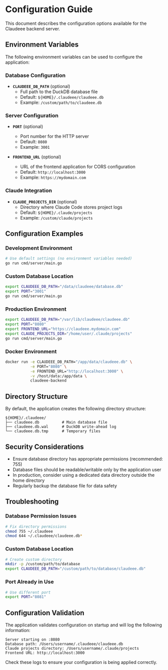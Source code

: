 # Configuration Guide

This document describes the configuration options available for the Claudeee backend server.

## Environment Variables

The following environment variables can be used to configure the application:

### Database Configuration

- **`CLAUDEEE_DB_PATH`** (optional)
  - Full path to the DuckDB database file
  - Default: `${HOME}/.claudeee/claudeee.db`
  - Example: `/custom/path/to/claudeee.db`

### Server Configuration

- **`PORT`** (optional)
  - Port number for the HTTP server
  - Default: `8080`
  - Example: `3001`

- **`FRONTEND_URL`** (optional)
  - URL of the frontend application for CORS configuration
  - Default: `http://localhost:3000`
  - Example: `https://mydomain.com`

### Claude Integration

- **`CLAUDE_PROJECTS_DIR`** (optional)
  - Directory where Claude Code stores project logs
  - Default: `${HOME}/.claude/projects`
  - Example: `/custom/claude/projects`

## Configuration Examples

### Development Environment

```bash
# Use default settings (no environment variables needed)
go run cmd/server/main.go
```

### Custom Database Location

```bash
export CLAUDEEE_DB_PATH="/data/claudeee/database.db"
export PORT="3001"
go run cmd/server/main.go
```

### Production Environment

```bash
export CLAUDEEE_DB_PATH="/var/lib/claudeee/claudeee.db"
export PORT="8080"
export FRONTEND_URL="https://claudeee.mydomain.com"
export CLAUDE_PROJECTS_DIR="/home/user/.claude/projects"
go run cmd/server/main.go
```

### Docker Environment

```bash
docker run -e CLAUDEEE_DB_PATH="/app/data/claudeee.db" \
           -e PORT="8080" \
           -e FRONTEND_URL="http://localhost:3000" \
           -v /host/data:/app/data \
           claudeee-backend
```

## Directory Structure

By default, the application creates the following directory structure:

```
${HOME}/.claudeee/
├── claudeee.db          # Main database file
├── claudeee.db.wal      # DuckDB write-ahead log
└── claudeee.db.tmp      # Temporary files
```

## Security Considerations

- Ensure database directory has appropriate permissions (recommended: 755)
- Database files should be readable/writable only by the application user
- In production, consider using a dedicated data directory outside the home directory
- Regularly backup the database file for data safety

## Troubleshooting

### Database Permission Issues

```bash
# Fix directory permissions
chmod 755 ~/.claudeee
chmod 644 ~/.claudeee/claudeee.db*
```

### Custom Database Location

```bash
# Create custom directory
mkdir -p /custom/path/to/database
export CLAUDEEE_DB_PATH="/custom/path/to/database/claudeee.db"
```

### Port Already in Use

```bash
# Use different port
export PORT="8081"
```

## Configuration Validation

The application validates configuration on startup and will log the following information:

```
Server starting on :8080
Database path: /Users/username/.claudeee/claudeee.db
Claude projects directory: /Users/username/.claude/projects
Frontend URL: http://localhost:3000
```

Check these logs to ensure your configuration is being applied correctly.